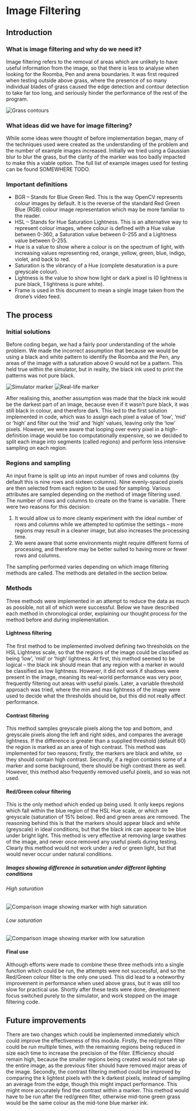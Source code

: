 # Image Filtering

## Introduction

### What is image filtering and why do we need it?

Image filtering refers to the removal of areas which are unlikely to have useful information from the image, so that there is less to analyse when looking for the Roomba, Pen and arena boundaries. It was first required when testing outside above grass, where the presence of so many individual blades of grass caused the edge detection and contour detection to take far too long, and seriously hinder the performance of the rest of the program.

![Grass contours](images/grassContours1.jpg "The contours drawn when grass is present in the frame.")

### What ideas did we have for image filtering?
While some ideas were thought of before implementation began, many of the techniques used were created as the understanding of the problem and the number of example images increased. Initially we tried using a Gaussian blur to blur the grass, but the clarity of the marker was too badly impacted to make this a viable option. The full list of example images used for testing can be found SOMEWHERE TODO.

### Important definitions

- BGR – Stands for Blue Green Red. This is the way OpenCV represents colour images by default. It is the reverse of the standard Red Green Blue (RGB) colour image representation which may be more familiar to the reader.
- HSL – Stands for Hue Saturation Lightness. This is an alternative way to represent colour images, where colour is defined with a Hue value between 0-360, a Saturation value between 0-255 and a Lightness value between 0-255.
- Hue is a value to show where a colour is on the spectrum of light, with increasing values representing red, orange, yellow, green, blue, indigo, violet, and back to red.
- Saturation is the vibrancy of a Hue (complete desaturation is a pure greyscale colour).
- Lightness is the value to show how light or dark a pixel is (0 lightness is pure black, 1 lightness is pure white).
- Frame is used in this document to mean a single image taken from the drone’s video feed.

## The process

### Initial solutions

Before coding began, we had a fairly poor understanding of the whole problem. We made the incorrect assumption that because we would be using a black and white pattern to identify the Roomba and the Pen, any areas of the image with a saturation above 0 would not be a pattern. This held true within the simulator, but in reality, the black ink used to print the patterns was not pure black.

![Simulator marker](images/FakePinkBound2.png "Marker colour as it appears in the simulator")
![Real-life marker](images/grass2.png "Marker colour as it appears in real life")

After realising this, another assumption was made that the black ink would be the darkest part of an image, because even if it wasn’t pure black, it was still black in colour, and therefore dark. This led to the first solution implemented in code, which was to assign each pixel a value of ‘low’, ‘mid’ or ‘high’ and filter out the ‘mid’ and ‘high’ values, leaving only the ‘low’ pixels. However, we were aware that looping over every pixel in a high-definition image would be too computationally expensive, so we decided to split each image into segments (called regions) and perform less intensive sampling on each region.

### Regions and sampling

An input frame is split up into an input number of rows and columns (by default this is nine rows and sixteen columns). Nine evenly-spaced pixels are then selected from each region to be used for sampling. Various attributes are sampled depending on the method of image filtering used.
The number of rows and columns to create on the frame is variable. There were two reasons for this decision:

1. It would allow us to more cleanly experiment with the ideal number of rows and columns while we attempted to optimise the settings – more regions may result in a cleaner image, but also increases the processing time.
2. We were aware that some environments might require different forms of processing, and therefore may be better suited to having more or fewer rows and columns.

The sampling performed varies depending on which image filtering methods are called. The methods are detailed in the section below.

### Methods

Three methods were implemented in an attempt to reduce the data as much as possible, not all of which were successful. Below we have described each method in chronological order, explaining our thought process for the method before and during implementation.

#### Lightness filtering

The first method to be implemented involved defining two thresholds on the HSL Lightness scale, so that the regions of the image could be classified as being ‘low’, ‘mid’ or ‘high’ lightness. At first, this method seemed to be logical – the black ink should mean that any region with a marker in would be classified as low lightness. However, it did not work if shadows were present in the image, meaning its real-world performance was very poor, frequently filtering out areas with useful pixels. Later, a variable threshold approach was tried, where the min and max lightness of the image were used to decide what the thresholds should be, but this did not really affect performance.

#### Contrast filtering

This method samples greyscale pixels along the top and bottom, and greyscale pixels along the left and right sides, and compares the average lightness. If the difference is greater than a supplied threshold (default 60) the region is marked as an area of high contrast. This method was implemented for two reasons; firstly, the markers are black and white, so they should contain high contrast. Secondly, if a region contains some of a marker and some background, there should be high contrast there as well. However, this method also frequently removed useful pixels, and so was not used.

#### Red/Green colour filtering

This is the only method which ended up being used. It only keeps regions which fall within the blue region of the HSL Hue scale, or which are greyscale (saturation of 15% below). Red and green areas are removed. The reasoning behind this is that the markers should appear black and white (greyscale) in ideal conditions, but that the black ink can appear to be blue under bright light. This method is very effective at removing large swathes of the image, and never once removed any useful pixels during testing. Clearly this method would not work under a red or green light, but that would never occur under natural conditions.

##### Images showing difference in saturation under different lighting conditions

###### High saturation

![Comparison image showing marker with high saturation](images/image-filtering-marker-high-saturation.png "Marker with high saturation")

###### Low saturation

![Comparison image showing marker with low saturation](images/image-filtering-marker-low-saturation.png "Marker with low saturation")

#### Final use

Although efforts were made to combine these three methods into a single function which could be run, the attempts were not successful, and so the Red/Green colour filter is the only one used. This did lead to a noteworthy improvement in performance when used above grass, but it was still too slow for practical use. Shortly after these tests were done, development focus switched purely to the simulator, and work stopped on the image filtering code.

## Future improvements

There are two changes which could be implemented immediately which could improve the effectiveness of this module.
Firstly, the red/green filter could be run multiple times, with the remaining regions being reduced in size each time to increase the precision of the filter. Efficiency should remain high, because the smaller regions being created would not take up the entire image, as the previous filter should have removed major areas of the image.
Secondly, the contrast filtering method could be improved by comparing the k lightest pixels with the k darkest pixels, instead of sampling an average from the edge, though this might impact performance. This might more accurately find the contrast within a marker. This method would have to be run after the red/green filter, otherwise mid-tone green grass would be the same colour as the mid-tone blue marker ink.